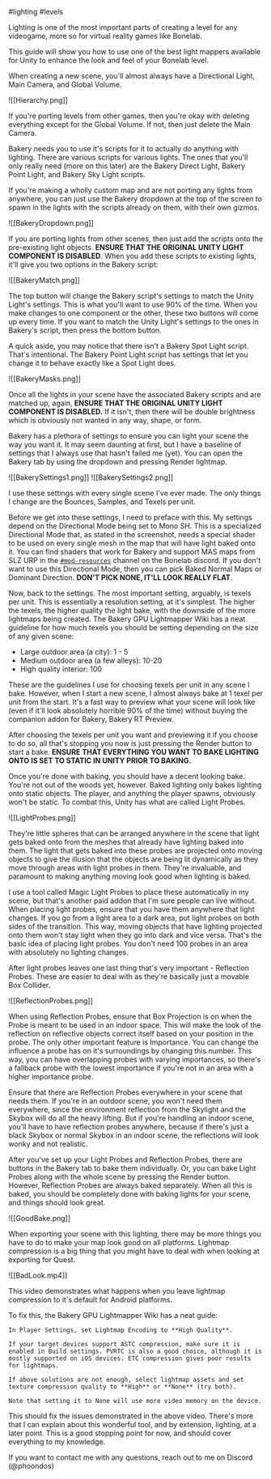 #lighting #levels

Lighting is one of the most important parts of creating a level for any videogame, more so for virtual reality games like Bonelab. 

This guide will show you how to use one of the best light mappers available for Unity to enhance the look and feel of your Bonelab level. 

When creating a new scene, you'll almost always have a Directional Light, Main Camera, and Global Volume. 

![[Hierarchy.png]]

If you're porting levels from other games, then you're okay with deleting everything except for the Global Volume. If not, then just delete the Main Camera. 

Bakery needs you to use it's scripts for it to actually do anything with lighting. There are various scripts for various lights. The ones that you'll only really need (more on this later) are the Bakery Direct Light, Bakery Point Light, and Bakery Sky Light scripts. 

If you're making a wholly custom map and are not porting any lights from anywhere, you can just use the Bakery dropdown at the top of the screen to spawn in the lights with the scripts already on them, with their own gizmos.

![[BakeryDropdown.png]]

If you are porting lights from other scenes, then just add the scripts onto the pre-existing light objects. **ENSURE THAT THE ORIGINAL UNITY LIGHT COMPONENT IS DISABLED**. When you add these scripts to existing lights, it'll give you two options in the Bakery script:

![[BakeryMatch.png]]

The top button will change the Bakery script's settings to match the Unity Light's settings. This is what you'll want to use 90% of the time. When you make changes to one component or the other, these two buttons will come up every time. If you want to match the Unity Light's settings to the ones in Bakery's script, then press the bottom button.

A quick aside, you may notice that there isn't a Bakery Spot Light script. That's intentional. The Bakery Point Light script has settings that let you change it to behave exactly like a Spot Light does.

![[BakeryMasks.png]]

Once all the lights in your scene have the associated Bakery scripts and are matched up, again, **ENSURE THAT THE ORIGINAL UNITY LIGHT COMPONENT IS DISABLED.** If it isn't, then there will be double brightness which is obviously not wanted in any way, shape, or form.

Bakery has a plethora of settings to ensure you can light your scene the way you want it. It may seem daunting at first, but I have a baseline of settings that I always use that hasn't failed me (yet). You can open the Bakery tab by using the dropdown and pressing Render lightmap.

![[BakerySettings1.png]]
![[BakerySettings2.png]]

I use these settings with every single scene I've ever made. The only things I change  are the Bounces, Samples, and Texels per unit. 

Before we get into these settings, I need to preface with this. My settings depend on the Directional Mode being set to Mono SH.  This is a specialized Directional Mode that, as stated in the screenshot, needs a special shader to be used on every single mesh in the map that will have light baked onto it. You can find shaders that work for Bakery and support MAS maps from SLZ URP in the [`#mod-resources`](https://discord.com/channels/563139253542846474/745573692687515709) channel on the Bonelab discord. If you don't want to use this Directional Mode, then you can pick Baked Normal Maps or Dominant Direction. **DON'T PICK NONE, IT'LL LOOK REALLY FLAT**.

Now, back to the settings. The most important setting, arguably, is texels per unit. This is essentially a resolution setting, at it's simplest. The higher the texels, the higher quality the light bake, with the downside of the more lightmaps being created. The Bakery GPU Lightmapper Wiki has a neat guideline for how much texels you should be setting depending on the size of any given scene:

- Large outdoor area (a city): 1 - 5
- Medium outdoor area (a few alleys): 10-20
- High quality interior: 100

These are the guidelines I use for choosing texels per unit in any scene I bake. However, when I start a new scene, I almost always bake at 1 texel per unit from the start. It's a fast way to preview what your scene will look like (even if it'll look absolutely horrible 90% of the time) without buying the companion addon for Bakery, Bakery RT Preview.

After choosing the texels per unit you want and previewing it if you choose to do so, all that's stopping you now is just pressing the Render button to start a bake. **ENSURE THAT EVERYTHING YOU WANT TO BAKE LIGHTING ONTO IS SET TO STATIC IN UNITY PRIOR TO BAKING.** 

Once you're done with baking, you should have a decent looking bake. You're not out of the woods yet, however. Baked lighting only bakes lighting onto static objects. The player, and anything the player spawns, obviously won't be static. To combat this, Unity has what are called Light Probes. 

![[LightProbes.png]]

They're little spheres that can be arranged anywhere in the scene that light gets baked onto from the meshes that already have lighting baked into them. The light that gets baked into these probes are projected onto moving objects to give the illusion that the objects are being lit dynamically as they move through areas with light probes in them. They're invaluable, and paramount to making anything moving look good when lighting is baked.

I use a tool called Magic Light Probes to place these automatically in my scene, but that's another paid addon that I'm sure people can live without. When placing light probes, ensure that you have them anywhere that light changes. If you go from a light area to a dark area, put light probes on both sides of the transition. This way, moving objects that have lighting projected onto them won't stay light when they go into dark and vice versa. That's the basic idea of placing light probes. You don't need 100 probes in an area with absolutely no lighting changes.

After light probes leaves one last thing that's very important - Reflection Probes. These are easier to deal with as they're basically just a movable Box Collider. 

![[ReflectionProbes.png]]

When using Reflection Probes, ensure that Box Projection is on when the Probe is meant to be used in an indoor space. This will make the look of the reflection on reflective objects correct itself based on your position in the probe. The only other important feature is Importance. You can change the influence a probe has on it's surroundings by changing this number. This way, you can have overlapping probes with varying importances, so there's a fallback probe with the lowest importance if you're not in an area with a higher importance probe.

Ensure that there are Reflection Probes everywhere in your scene that needs them. If you're in an outdoor scene, you won't need them everywhere, since the environment reflection from the Skylight and the Skybox will do all the heavy lifting. But if you're handling an indoor scene, you'll have to have reflection probes anywhere, because if there's just a black Skybox or normal Skybox in an indoor scene, the reflections will look wonky and not realistic.

After you've set up your Light Probes and Reflection Probes, there are buttons in the Bakery tab to bake them individually. Or, you can bake Light Probes along with the whole scene by pressing the Render button. However, Reflection Probes are always baked separately. When all this is baked, you should be completely done with baking lights for your scene, and things should look great.

![[GoodBake.png]]

When exporting your scene with this lighting, there may be more things you have to do to make your map look good on all platforms. Lightmap compression is a big thing that you might have to deal with when looking at exporting for Quest.

![[BadLook.mp4]]

This video demonstrates what happens when you leave lightmap compression to it's default for Android platforms.

To fix this, the Bakery GPU Lightmapper Wiki has a neat guide:

```
In Player Settings, set Lightmap Encoding to **High Quality**.

If your target devices support ASTC compression, make sure it is enabled in Build settings. PVRTC is also a good choice, although it is mostly supported on iOS devices. ETC compression gives poor results for lightmaps.

If above solutions are not enough, select lightmap assets and set texture compression quality to **High** or **None** (try both).

Note that setting it to None will use more video memory on the device.
```

This should fix the issues demonstrated in the above video. There's more that I can explain about this wonderful tool, and by extension, lighting, at a later point. This is a good stopping point for now, and should cover everything to my knowledge.

If you want to contact me with any questions, reach out to me on Discord (@phoondos)